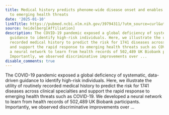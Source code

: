 ```yaml
---
title: Medical history predicts phenome-wide disease onset and enables the rapid response
  to emerging health threats
date: '2025-01-10'
linkTitle: https://pubmed.ncbi.nlm.nih.gov/39794311/?utm_source=curl&utm_medium=rss&utm_campaign=pubmed-2&utm_content=1FakS-2QOkCT8HsMOQP1bCRQ4YzyumYOmxmF0moLsQ3dFB1E9V&fc=20220326224207&ff=20250111170808&v=2.18.0.post9+e462414
source: heidelberg[Affiliation]
description: The COVID-19 pandemic exposed a global deficiency of systematic, data-driven
  guidance to identify high-risk individuals. Here, we illustrate the utility of routinely
  recorded medical history to predict the risk for 1741 diseases across clinical specialties
  and support the rapid response to emerging health threats such as COVID-19. We developed
  a neural network to learn from health records of 502,489 UK Biobank participants.
  Importantly, we observed discriminative improvements over ...
disable_comments: true
---
```

The COVID-19 pandemic exposed a global deficiency of systematic, data-driven guidance to identify high-risk individuals. Here, we illustrate the utility of routinely recorded medical history to predict the risk for 1741 diseases across clinical specialties and support the rapid response to emerging health threats such as COVID-19. We developed a neural network to learn from health records of 502,489 UK Biobank participants. Importantly, we observed discriminative improvements over ...